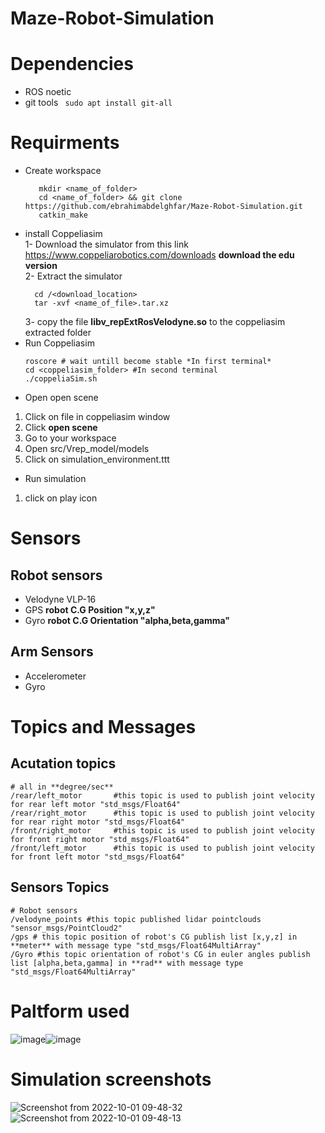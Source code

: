 # Maze-Robot-Simulation
# Dependencies 
 * ROS noetic
 * git tools
 ``` sudo apt install git-all```
# Requirments
  * Create workspace <br>
    ```
       mkdir <name_of_folder>
       cd <name_of_folder> && git clone https://github.com/ebrahimabdelghfar/Maze-Robot-Simulation.git
       catkin_make
    ```
  * install Coppeliasim </br>
    1- Download the simulator from this link https://www.coppeliarobotics.com/downloads **download the edu version** </br>
    2- Extract the simulator </br>
     ```
       cd /<download_location> 
       tar -xvf <name_of_file>.tar.xz
     ```
     3- copy the file **libv_repExtRosVelodyne.so** to the coppeliasim extracted folder </br>
   * Run Coppeliasim
     ```
     roscore # wait untill become stable *In first terminal*
     cd <coppeliasim_folder> #In second terminal
     ./coppeliaSim.sh
     ``` 
   * Open open scene
   1. Click on file in coppeliasim window
   2. Click **open scene**
   3. Go to your workspace
   4. Open src/Vrep_model/models
   5. Click on simulation_environment.ttt
   * Run simulation
   1. click on play icon
  # Sensors
   ## Robot sensors
   * Velodyne VLP-16  
   * GPS **robot C.G Position "x,y,z"** 
   * Gyro **robot C.G Orientation "alpha,beta,gamma"**  
   ## Arm Sensors
   * Accelerometer 
   * Gyro
  # Topics and Messages
  ## Acutation topics
  ```
  # all in **degree/sec**
  /rear/left_motor       #this topic is used to publish joint velocity for rear left motor "std_msgs/Float64" 
  /rear/right_motor      #this topic is used to publish joint velocity for rear right motor "std_msgs/Float64"
  /front/right_motor     #this topic is used to publish joint velocity for front right motor "std_msgs/Float64"
  /front/left_motor      #this topic is used to publish joint velocity for front left motor "std_msgs/Float64"
  ```
  ## Sensors Topics
  ```
  # Robot sensors 
  /velodyne_points #this topic published lidar pointclouds "sensor_msgs/PointCloud2"
  /gps # this topic position of robot's CG publish list [x,y,z] in **meter** with message type "std_msgs/Float64MultiArray"
  /Gyro #this topic orientation of robot's CG in euler angles publish list [alpha,beta,gamma] in **rad** with message type "std_msgs/Float64MultiArray" 
  ```
  # Paltform used
  ![image](https://user-images.githubusercontent.com/81301684/193398603-c2f7f773-95bc-49f3-a321-3390dd1755c1.png)![image](https://user-images.githubusercontent.com/81301684/193398736-8fa86e1d-3fd1-4f9d-97d8-942e489f7c8c.png) 
  # Simulation screenshots
  ![Screenshot from 2022-10-01 09-48-32](https://user-images.githubusercontent.com/81301684/193399863-19ef6df9-b6a0-4ac1-9cd4-5b4a87091802.png)
![Screenshot from 2022-10-01 09-48-13](https://user-images.githubusercontent.com/81301684/193399868-14c288dd-bdd6-4931-b612-97c53775ecc3.png)


